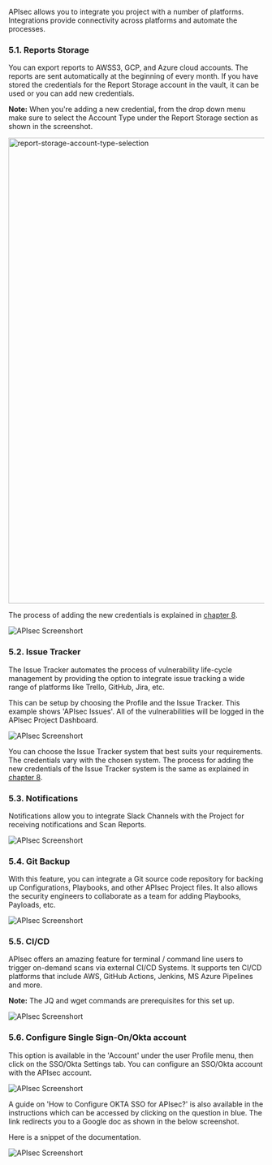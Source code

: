 APIsec allows you to integrate you project with a number of platforms.  Integrations provide connectivity across platforms and automate the processes. 

### **5.1. Reports Storage**
You can export reports to AWSS3, GCP, and Azure cloud accounts.  The reports are sent automatically at the beginning of every month.  If you have stored the credentials for the Report Storage account in the vault, it can be used or you can add new credentials.

**Note:** When you're adding a new credential, from the drop down menu make sure to select the Account Type under the Report Storage section as shown in the screenshot.

<img width="918" alt="report-storage-account-type-selection" src="https://user-images.githubusercontent.com/109250250/180088654-122b6e7c-3ec9-4fa5-b29e-2d0c8d3e596c.png">

The process of adding the new credentials is explained in <a href="https://apisec-inc.github.io/documentation/Vault/">chapter 8</a>. 

<img alt="APIsec Screenshort" src="https://user-images.githubusercontent.com/75529175/168322387-9309887a-5b8f-4df0-9241-fd71bbe0f666.png" />

### **5.2. Issue Tracker**
The Issue Tracker automates the process of vulnerability life-cycle management by providing the option to integrate issue tracking a wide range of platforms like Trello, GitHub, Jira, etc.

This can be setup by choosing the Profile and the Issue Tracker.  This example shows 'APIsec Issues'.  All of the vulnerabilities will be logged in the APIsec Project Dashboard. 

<img alt="APIsec Screenshort" src="https://user-images.githubusercontent.com/75529175/168322396-cb3d863e-f920-4113-b1d9-2f0bab92c71c.png" />

You can choose the Issue Tracker system that best suits your requirements.  The credentials vary with the chosen system.  The process for adding the new credentials of the Issue Tracker system is the same as explained in <a href="https://apisec-inc.github.io/documentation/Vault/">chapter 8</a>.

### **5.3. Notifications**
Notifications allow you to integrate Slack Channels with the Project for receiving notifications and Scan Reports. 

<img alt="APIsec Screenshort" src="https://user-images.githubusercontent.com/75529175/168322407-4b47066a-992b-4985-a88c-38a14359a654.png" />

### **5.4. Git Backup**
With this feature, you can integrate a Git source code repository for backing up Configurations, Playbooks, and other APIsec Project files.  It also allows the security engineers to collaborate as a team for adding Playbooks, Payloads, etc. 

<img alt="APIsec Screenshort" src="https://user-images.githubusercontent.com/75529175/168322418-f6ab37d5-4eaa-48be-8411-855b3b233ad2.png" />

### **5.5. CI/CD**
APIsec offers an amazing feature for terminal / command line users to trigger on-demand scans via external CI/CD Systems.  It supports ten CI/CD platforms that include AWS, GitHub Actions, Jenkins, MS Azure Pipelines and more. 

**Note:** The JQ and wget commands are prerequisites for this set up.

<img alt="APIsec Screenshort" src="https://user-images.githubusercontent.com/75529175/168322423-aa08bb33-0362-4c67-82d3-b74282bfe944.png" />

### **5.6. Configure Single Sign-On/Okta account** 
This option is available in the 'Account' under the user Profile menu, then click on the SSO/Okta Settings tab.  You can configure an SSO/Okta account with the APIsec account.

<img alt="APIsec Screenshort" src="https://user-images.githubusercontent.com/75529175/168322601-3c5a9deb-23b8-4dfa-af92-b4a878249ec2.png" />

A guide on 'How to Configure OKTA SSO for APIsec?' is also available in the instructions which can be accessed by clicking on the question in blue.  The link redirects you to a Google doc as shown in the below screenshot.

Here is a snippet of the documentation.

<img alt="APIsec Screenshort" src="https://user-images.githubusercontent.com/75529175/168322647-fb5dbc74-9278-485f-a4c8-d6249dbd9635.png" />
